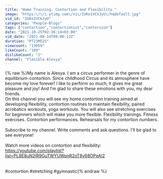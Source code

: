 ```yaml
---
title: "Home Training. Contortion and Flexibility."
image: "https:\/\/i.ytimg.com\/vi\/IUKo1VCkJyU\/hqdefault.jpg"
vid_id: "IUKo1VCkJyU"
categories: "People-Blogs"
tags: ["contortion","contortionist","contorsion"]
date: "2021-10-25T02:36:14+03:00"
vid_date: "2021-08-14T09:00:13Z"
duration: "PT23M52S"
viewcount: "13059"
likeCount: "189"
dislikeCount: "2"
channel: "Flexible Alesya"
---
```

{% raw %}My name is Alesya. I am a circus performer in the genre of equilibrium-contortion. Since childhood Circus and its atmosphere have become my love forever! I like to perform so much, it gives me great pleasure and joy! And I’m glad to share these emotions with you, my dear friends.<br />On this channel you will see my home contortion training aimed at developing flexibility, contortion routines to maintain flexibility, paired acrobatics workouts, yoga workouts. You will also see stretching exercises for beginners which will make you more flexible. Flexibility trainings. Fitness exercises. Contortion performances. Rehearsals for my contortion numbers.<br /><br />Subscribe to my channel. Write comments and ask questions. I'll be glad to see everyone!<br /><br />Watch more videos on contortion and flexibility:<br /><a rel="nofollow" target="blank" href="https://youtube.com/playlist?list=PL8E8uN2IR9GuTWYUWpnR2oT8y68OPeAl2">https://youtube.com/playlist?list=PL8E8uN2IR9GuTWYUWpnR2oT8y68OPeAl2</a><br /><br /><br />#contortion #stretching #gymnastic{% endraw %}
